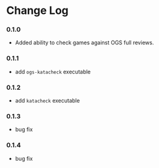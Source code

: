 # Change Log

### 0.1.0
- Added ability to check games against OGS full reviews.

### 0.1.1
- add `ogs-katacheck` executable

### 0.1.2
- add `katacheck` executable

### 0.1.3
- bug fix

### 0.1.4
- bug fix
